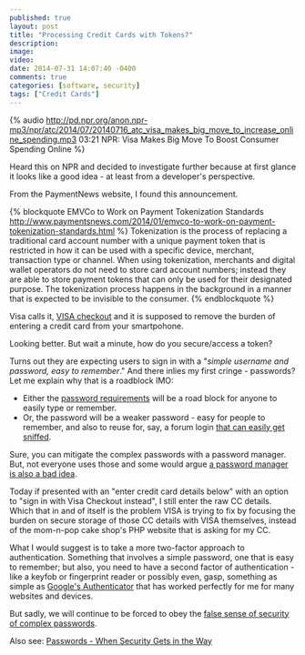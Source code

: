 ```yaml
---
published: true
layout: post
title: "Processing Credit Cards with Tokens?"
description: 
image: 
video: 
date: 2014-07-31 14:07:40 -0400
comments: true
categories: [software, security]
tags: ["Credit Cards"]
---
```


{% audio http://pd.npr.org/anon.npr-mp3/npr/atc/2014/07/20140716_atc_visa_makes_big_move_to_increase_online_spending.mp3 03:21 NPR: Visa Makes Big Move To Boost Consumer Spending Online %}

Heard this on NPR and decided to investigate further because at first glance it looks like a good idea - at least from a developer's perspective.

From the PaymentNews website, I found this announcement.

{% blockquote EMVCo to Work on Payment Tokenization Standards http://www.paymentsnews.com/2014/01/emvco-to-work-on-payment-tokenization-standards.html %}
Tokenization is the process of replacing a traditional card account number with a unique payment token that is restricted in how it can be used with a specific device, merchant, transaction type or channel. When using tokenization, merchants and digital wallet operators do not need to store card account numbers; instead they are able to store payment tokens that can only be used for their designated purpose. The tokenization process happens in the background in a manner that is expected to be invisible to the consumer.
{% endblockquote %}

Visa calls it, [VISA checkout](https://checkout.visa.com/index.jsp?country=US) and it is supposed to remove the burden of entering a credit card from your smartpohone.

Looking better.  But wait a minute, how do you secure/access a token?

Turns out they are expecting users to sign in with a "*simple username and password, easy to remember*."  And there inlies my first cringe - passwords?  Let me explain why that is a roadblock IMO:

* Either the [password requirements](http://en.wikipedia.org/wiki/Password_policy) will be a road block for anyone to easily type or remember.
* Or, the password will be a weaker password - easy for people to remember, and also to reuse for, say, a forum login [that can easily get sniffed](http://lifehacker.com/5853483/a-guide-to-sniffing-out-passwords-and-cookies-and-how-to-protect-yourself-against-it).

Sure, you can mitigate the complex passwords with a password manager.  But, not everyone uses those and some would argue [a password manager is also a bad idea](/software/security/password-managers-are-not-immune-to-hacks-themselves.html).

Today if presented with an "enter credit card details below" with an option to "sign in with Visa Checkout instead", I still enter the raw CC details.  Which that in and of itself is the problem VISA is trying to fix by focusing the burden on secure storage of those CC details with VISA themselves, instead of the mom-n-pop cake shop's PHP website that is asking for my CC.

What I would suggest is to take a more two-factor approach to authentication.  Something that involves a simple password, one that is easy to remember; but also, you need to have a second factor of authentication - like a keyfob or fingerprint reader or possibly even, gasp, something as simple as [Google's Authenticator](http://en.wikipedia.org/wiki/Google_Authenticator) that has worked perfectly for me for many websites and devices.

But sadly, we will continue to be forced to obey the [false sense of security of complex passwords](http://www.taipeitimes.com/News/editorials/archives/2010/09/10/2003482490).

Also see: [Passwords - When Security Gets in the Way](/software/security/passwords-when-security-gets-in-the-way.html)


